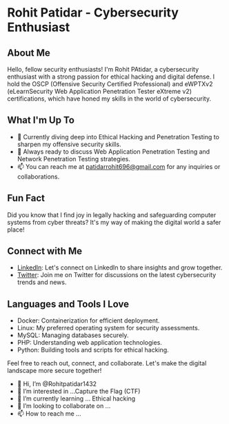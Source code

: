 # Rohit Patidar - Cybersecurity Enthusiast

## About Me

Hello, fellow security enthusiasts! I'm Rohit PAtidar, a cybersecurity enthusiast with a strong passion for ethical hacking and digital defense. I hold the OSCP (Offensive Security Certified Professional) and eWPTXv2 (eLearnSecurity Web Application Penetration Tester eXtreme v2) certifications, which have honed my skills in the world of cybersecurity.

## What I'm Up To

- 🌱 Currently diving deep into Ethical Hacking and Penetration Testing to sharpen my offensive security skills.
- 💬 Always ready to discuss Web Application Penetration Testing and Network Penetration Testing strategies.
- 📫 You can reach me at patidarrohit696@gmail.com for any inquiries or collaborations.

## Fun Fact

Did you know that I find joy in legally hacking and safeguarding computer systems from cyber threats? It's my way of making the digital world a safer place!

## Connect with Me

- [LinkedIn](https://www.linkedin.com/in/rohit-patidar-09632220a/): Let's connect on LinkedIn to share insights and grow together.
- [Twitter](twitter.com/Rohit__ptdr?t=q_O-ZSxpBDcDYMOToIdL4g&s=09): Join me on Twitter for discussions on the latest cybersecurity trends and news.

## Languages and Tools I Love

- Docker: Containerization for efficient deployment.
- Linux: My preferred operating system for security assessments.
- MySQL: Managing databases securely.
- PHP: Understanding web application technologies.
- Python: Building tools and scripts for ethical hacking.

Feel free to reach out, connect, and collaborate. Let's make the digital landscape more secure together!



- 👋 Hi, I’m @Rohitpatidar1432
- 👀 I’m interested in ...Capture the Flag (CTF)
- 🌱 I’m currently learning ... Ethical hacking
- 💞️ I’m looking to collaborate on ...
- 📫 How to reach me ...

<!---
Rohitpatidar1432/Rohitpatidar1432 is a ✨ special ✨ repository because its `README.md` (this file) appears on your GitHub profile.
You can click the Preview link to take a look at your changes.
--->
